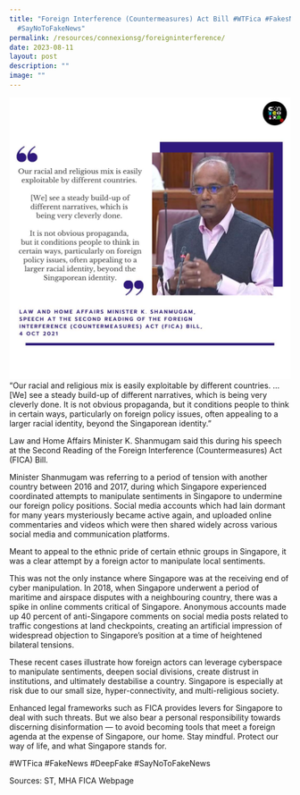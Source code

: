 ```yaml
---
title: "Foreign Interference (Countermeasures) Act Bill #WTFica #FakesNews
  #SayNoToFakeNews"
permalink: /resources/connexionsg/foreigninterference/
date: 2023-08-11
layout: post
description: ""
image: ""
---
```

![](/images/connexionsg/2023/foreign%20interference.jpg)
“Our racial and religious mix is easily exploitable by different countries. … [We] see a steady build-up of different narratives, which is being very cleverly done. It is not obvious propaganda, but it conditions people to think in certain ways, particularly on foreign policy issues, often appealing to a larger racial identity, beyond the Singaporean identity.”

Law and Home Affairs Minister K. Shanmugam said this during his speech at the Second Reading of the Foreign Interference (Countermeasures) Act (FICA) Bill.

Minister Shanmugam was referring to a period of tension with another country between 2016 and 2017, during which Singapore experienced coordinated attempts to manipulate sentiments in Singapore to undermine our foreign policy positions. Social media accounts which had lain dormant for many years mysteriously became active again, and uploaded online commentaries and videos which were then shared widely across various social media and communication platforms.

Meant to appeal to the ethnic pride of certain ethnic groups in Singapore, it was a clear attempt by a foreign actor to manipulate local sentiments.

This was not the only instance where Singapore was at the receiving end of cyber manipulation. In 2018, when Singapore underwent a period of maritime and airspace disputes with a neighbouring country, there was a spike in online comments critical of Singapore. Anonymous accounts made up 40 percent of anti-Singapore comments on social media posts related to traffic congestions at land checkpoints, creating an artificial impression of widespread objection to Singapore’s position at a time of heightened bilateral tensions.

These recent cases illustrate how foreign actors can leverage cyberspace to manipulate sentiments, deepen social divisions, create distrust in institutions, and ultimately destabilise a country. Singapore is especially at risk due to our small size, hyper-connectivity, and multi-religious society.

Enhanced legal frameworks such as FICA provides levers for Singapore to deal with such threats. But we also bear a personal responsibility towards discerning disinformation — to avoid becoming tools that meet a foreign agenda at the expense of Singapore, our home. Stay mindful. Protect our way of life, and what Singapore stands for.

 #WTFica #FakeNews #DeepFake #SayNoToFakeNews
 
Sources: ST, MHA FICA Webpage
